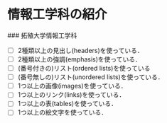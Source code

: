 # 情報工学科の紹介
 <!-- Markdown記法を使って学科の紹介ページを作る -->### 拓殖大学情報工学科

 <!-- この部分より上に記述を追加して下のチェックボックスで確認する -->
 - [ ] 2種類以上の見出し(headers)を使っている．
 - [ ] 2種類以上の強調(emphasis)を使っている．
 - [ ] (番号付きの)リスト(ordered lists)を使っている
 - [ ] (番号無しの)リスト(unordered lists)を使っている．
 - [ ] 1つ以上の画像(images)を使っている．
 - [ ] 1つ以上のリンク(links)を使っている．
 - [ ] 1つ以上の表(tables)を使っている．
 - [ ] 1つ以上の絵文字を使っている．